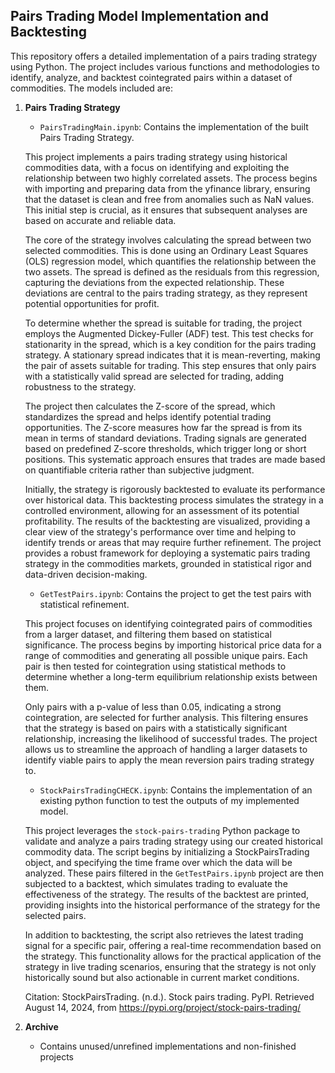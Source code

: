 ## Pairs Trading Model Implementation and Backtesting
This repository offers a detailed implementation of a pairs trading strategy using Python. The project includes various functions and methodologies to identify, analyze, and backtest cointegrated pairs within a dataset of commodities. The models included are:

1. **Pairs Trading Strategy**
   - `PairsTradingMain.ipynb`: Contains the implementation of the built Pairs Trading Strategy.

    This project implements a pairs trading strategy using historical commodities data, with a focus on identifying and exploiting the relationship between two highly correlated assets. The process begins with importing and preparing data from the yfinance library, ensuring that the dataset is clean and free from anomalies such as NaN values. This initial step is crucial, as it ensures that subsequent analyses are based on accurate and reliable data. <br/>

    The core of the strategy involves calculating the spread between two selected commodities. This is done using an Ordinary Least Squares (OLS) regression model, which quantifies the relationship between the two assets. The spread is defined as the residuals from this regression, capturing the deviations from the expected relationship. These deviations are central to the pairs trading strategy, as they represent potential opportunities for profit. <br/>

    To determine whether the spread is suitable for trading, the project employs the Augmented Dickey-Fuller (ADF) test. This test checks for stationarity in the spread, which is a key condition for the pairs trading strategy. A stationary spread indicates that it is mean-reverting, making the pair of assets suitable for trading. This step ensures that only pairs with a statistically valid spread are selected for trading, adding robustness to the strategy. <br/>

    The project then calculates the Z-score of the spread, which standardizes the spread and helps identify potential trading opportunities. The Z-score measures how far the spread is from its mean in terms of standard deviations. Trading signals are generated based on predefined Z-score thresholds, which trigger long or short positions. This systematic approach ensures that trades are made based on quantifiable criteria rather than subjective judgment. <br/>

    Initially, the strategy is rigorously backtested to evaluate its performance over historical data. This backtesting process simulates the strategy in a controlled environment, allowing for an assessment of its potential profitability. The results of the backtesting are visualized, providing a clear view of the strategy's performance over time and helping to identify trends or areas that may require further refinement. The project provides a robust framework for deploying a systematic pairs trading strategy in the commodities markets, grounded in statistical rigor and data-driven decision-making.

   - `GetTestPairs.ipynb`: Contains the project to get the test pairs with statistical refinement.

    This project focuses on identifying cointegrated pairs of commodities from a larger dataset, and filtering them based on statistical significance. The process begins by importing historical price data for a range of commodities and generating all possible unique pairs. Each pair is then tested for cointegration using statistical methods to determine whether a long-term equilibrium relationship exists between them. <br/>

    Only pairs with a p-value of less than 0.05, indicating a strong cointegration, are selected for further analysis. This filtering ensures that the strategy is based on pairs with a statistically significant relationship, increasing the likelihood of successful trades. The project allows us to streamline the approach of handling a larger datasets to identify viable pairs to apply the mean reversion pairs trading strategy to.

   - `StockPairsTradingCHECK.ipynb`: Contains the implementation of an existing python function to test the outputs of my implemented model.

    This project leverages the `stock-pairs-trading` Python package to validate and analyze a pairs trading strategy using our created historical commodity data. The script begins by initializing a StockPairsTrading object, and specifying the time frame over which the data will be analyzed. These pairs filtered in the `GetTestPairs.ipynb` project are then subjected to a backtest, which simulates trading to evaluate the effectiveness of the strategy. The results of the backtest are printed, providing insights into the historical performance of the strategy for the selected pairs. <br/>

    In addition to backtesting, the script also retrieves the latest trading signal for a specific pair, offering a real-time recommendation based on the strategy. This functionality allows for the practical application of the strategy in live trading scenarios, ensuring that the strategy is not only historically sound but also actionable in current market conditions. <br/>

    Citation:
    StockPairsTrading. (n.d.). Stock pairs trading. PyPI. Retrieved August 14, 2024, from https://pypi.org/project/stock-pairs-trading/

2. **Archive**
   - Contains unused/unrefined implementations and non-finished projects


